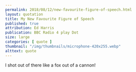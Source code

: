 ```yaml
---
permalink: 2018/08/12/new-favourite-figure-of-speech.html
layout: quotation
title: My New Favourite Figure of Speech
published: true
attribution: Ed Harris
publication: BBC Radio 4 play Dot
size: large
categories: [ quote ]
thumbnail: "/img/thumbnails/microphone-420x255.webp"
alttext: quote
---
```


I shot out of there like a fox out of a cannon!
